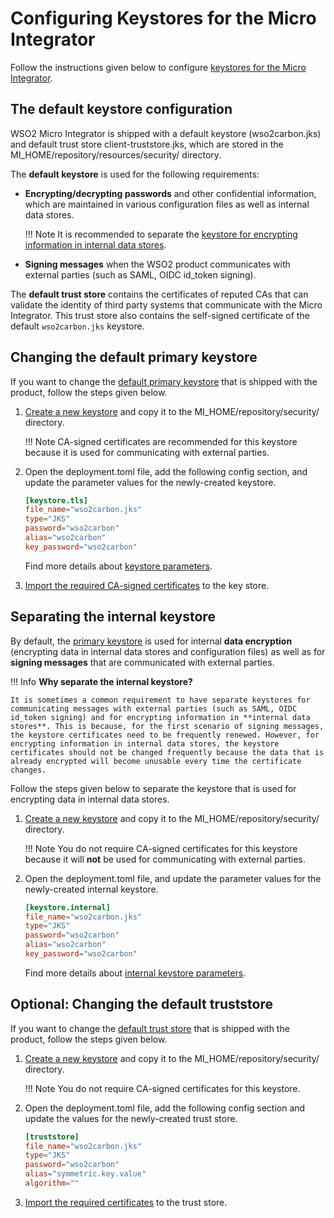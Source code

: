 # Configuring Keystores for the Micro Integrator

Follow the instructions given below to configure [keystores for the Micro Integrator](../../references/security/using_keystores.md).

## The default keystore configuration
WSO2 Micro Integrator is shipped with a default keystore (wso2carbon.jks) and default trust store client-truststore.jks, which are stored in the MI_HOME/repository/resources/security/ directory. 

The **default keystore** is used for the following requirements:

* **Encrypting/decrypting passwords** and other confidential information, which are maintained in various configuration files as well as internal data stores.

    !!! Note 
        It is recommended to separate the [keystore for encrypting information in internal data stores](#separating-the-internal-keystore).

* **Signing messages** when the WSO2 product communicates with external parties (such as SAML, OIDC id_token signing).

The **default trust store** contains the certificates of reputed CAs that can validate the identity of third party systems that communicate with the Micro Integrator. This trust store also contains the self-signed certificate of the default `wso2carbon.jks` keystore.


## Changing the default primary keystore

If you want to change the [default primary keystore](#the-default-keystore-configuration) that is shipped with the product, follow the steps given below.

1. [Create a new keystore](../../setup/security/creating_keystores.md) and copy it to the MI_HOME/repository/security/ directory.
  
    !!! Note
        CA-signed certificates are recommended for this keystore because it is used for communicating with external parties.

2. Open the deployment.toml file, add the following config section, and update the parameter values for the newly-created keystore.
    ```toml
    [keystore.tls]
    file_name="wso2carbon.jks"
    type="JKS"
    password="wso2carbon"
    alias="wso2carbon"
    key_password="wso2carbon"
    ```
    Find more details about [keystore parameters](../../../references/config-catalog/#primary-keystore).

3. [Import the required CA-signed certificates](../../setup/security/importing_ssl_certificate.md) to the key store.

## Separating the internal keystore
By default, the [primary keystore](#the-default-keystore-configuration) is used for internal **data encryption** (encrypting data in internal data stores and configuration files) as well as for **signing messages** that are communicated with external parties.

!!! Info
    **Why separate the internal keystore?**
    
    It is sometimes a common requirement to have separate keystores for communicating messages with external parties (such as SAML, OIDC id_token signing) and for encrypting information in **internal data stores**. This is because, for the first scenario of signing messages, the keystore certificates need to be frequently renewed. However, for encrypting information in internal data stores, the keystore certificates should not be changed frequently because the data that is already encrypted will become unusable every time the certificate changes.

Follow the steps given below to separate the keystore that is used for encrypting data in internal data stores.

1. [Create a new keystore](../../setup/security/creating_keystores.md) and copy it to the MI_HOME/repository/security/ directory.
  
    !!! Note
        You do not require CA-signed certificates for this keystore because it will **not** be used for communicating with external parties.

2. Open the deployment.toml file, and update the parameter values for the newly-created internal keystore.
    ```toml
    [keystore.internal]
    file_name="wso2carbon.jks"
    type="JKS"
    password="wso2carbon"
    alias="wso2carbon"
    key_password="wso2carbon"
    ```
    Find more details about [internal keystore parameters](../../../references/config-catalog/#internal-keystore).

## Optional: Changing the default truststore
If you want to change the [default trust store](#the-default-keystore-configuration) that is shipped with the product, follow the steps given below.

1. [Create a new keystore](../../setup/security/creating_keystores.md) and copy it to the MI_HOME/repository/security/ directory.

    !!! Note 
        You do not require CA-signed certificates for this keystore.

2. Open the deployment.toml file, add the following config section and update the values for the newly-created trust store.
    ```toml
    [truststore]
    file_name="wso2carbon.jks"
    type="JKS"
    password="wso2carbon"
    alias="symmetric.key.value"
    algorithm=""
    ```
3. [Import the required certificates](../../setup/security/importing_ssl_certificate.md#importing-ssl-certificates-to-a-truststore) to the trust store.
